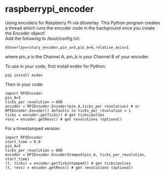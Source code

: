 # raspberrypi_encoder
Using encoders for Raspberry Pi via dtoverlay. This Python program creates a thread which runs the encoder code in the background once you create the Encoder object!  
Add the following to /boot/config.txt:  
```
dtoverlay=rotary_encoder,pin_a=5,pin_b=6,relative_axis=1   
```
where pin_a is the Channel A, pin_b is your Channel B of your encoder.

To use in your code, first install evdev for Python:
```
pip install evdev
```
Then in your code:

```
import RPIEncoder  
pin_A=5
ticks_per_revolution = 600  
encoder = RPIEncoder.Encoder(pin_A,ticks_per_revolution) # or RPIEncoder.Encoder() defaults to ticks_per_revolution = 1
ticks = encoder.getTicks() # get ticks/pulses
revs = encoder.getRevs() # get revolutions (optional)
```

For a timestamped version:
```
import RPIEncoder  
start_time = 0.0
pin_A=5
ticks_per_revolution = 600  
encoder = RPIEncoder.EncoderStamped(pin_A, ticks_per_revolution, start_time)
(t, ticks) = encoder.getTicksStamped() # get ticks/pulses
(t, revs) = encoder.getRevs() # get revolutions (optional)
```
